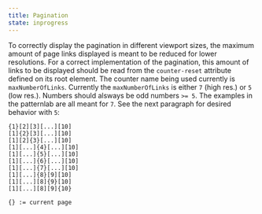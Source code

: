 ```yaml
---
title: Pagination  
state: inprogress
---
```


To correctly display the pagination in different viewport sizes, the maximum amount of page links displayed is meant to be reduced for lower resolutions. 
For a correct implementation of the pagination, this amount of links to be displayed should be read from the `counter-reset` attribute defined on its root element.
The counter name being used currently is `maxNumberOfLinks`.
Currently the `maxNumberOfLinks` is either `7` (high res.) or `5` (low res.). Numbers should alsways be odd numbers `>= 5`.
The examples in the patternlab are all meant for `7`. 
See the next paragraph for desired behavior with `5`:
 

```
{1}[2][3][...][10]
[1]{2}[3][...][10]
[1][2]{3}[...][10]
[1][...]{4}[...][10]
[1][...]{5}[...][10]
[1][...]{6}[...][10]
[1][...]{7}[...][10]
[1][...]{8}[9][10]
[1][...][8]{9}[10]
[1][...][8][9]{10}

``` 
```
{} := current page 
``` 
